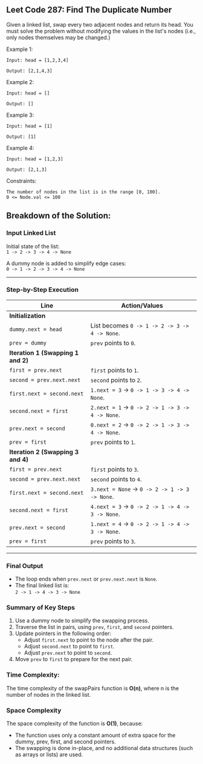 ## Leet Code 287: Find The Duplicate Number
Given a linked list, swap every two adjacent nodes and return its head. You must solve the problem without modifying the values in the list's nodes (i.e., only nodes themselves may be changed.)


Example 1:

```plaintext
Input: head = [1,2,3,4]

Output: [2,1,4,3]
```

Example 2:
```plaintext
Input: head = []

Output: []
```

Example 3:
```plaintext
Input: head = [1]

Output: [1]
```

Example 4:
```plaintext
Input: head = [1,2,3]

Output: [2,1,3]
```

Constraints:

```plaintext
The number of nodes in the list is in the range [0, 100].
0 <= Node.val <= 100
```


## Breakdown of the Solution:

### Input Linked List
Initial state of the list:  
`1 -> 2 -> 3 -> 4 -> None`

A dummy node is added to simplify edge cases:  
`0 -> 1 -> 2 -> 3 -> 4 -> None`

---

### Step-by-Step Execution

| **Line**                             | **Action/Values**                          |
|--------------------------------------|-------------------------------------------|
| **Initialization**                   |                                           |
| `dummy.next = head`                  | List becomes `0 -> 1 -> 2 -> 3 -> 4 -> None`. |
| `prev = dummy`                       | `prev` points to `0`.                     |
| **Iteration 1 (Swapping 1 and 2)**   |                                           |
| `first = prev.next`                  | `first` points to `1`.                    |
| `second = prev.next.next`            | `second` points to `2`.                   |
| `first.next = second.next`           | `1.next = 3` → `0 -> 1 -> 3 -> 4 -> None`. |
| `second.next = first`                | `2.next = 1` → `0 -> 2 -> 1 -> 3 -> 4 -> None`. |
| `prev.next = second`                 | `0.next = 2` → `0 -> 2 -> 1 -> 3 -> 4 -> None`. |
| `prev = first`                       | `prev` points to `1`.                     |
| **Iteration 2 (Swapping 3 and 4)**   |                                           |
| `first = prev.next`                  | `first` points to `3`.                    |
| `second = prev.next.next`            | `second` points to `4`.                   |
| `first.next = second.next`           | `3.next = None` → `0 -> 2 -> 1 -> 3 -> None`. |
| `second.next = first`                | `4.next = 3` → `0 -> 2 -> 1 -> 4 -> 3 -> None`. |
| `prev.next = second`                 | `1.next = 4` → `0 -> 2 -> 1 -> 4 -> 3 -> None`. |
| `prev = first`                       | `prev` points to `3`.                     |

---

### Final Output
- The loop ends when `prev.next` or `prev.next.next` is `None`.
- The final linked list is:  
  `2 -> 1 -> 4 -> 3 -> None`

### Summary of Key Steps
1. Use a dummy node to simplify the swapping process.
2. Traverse the list in pairs, using `prev`, `first`, and `second` pointers.
3. Update pointers in the following order:
   - Adjust `first.next` to point to the node after the pair.
   - Adjust `second.next` to point to `first`.
   - Adjust `prev.next` to point to `second`.
4. Move `prev` to `first` to prepare for the next pair.


### Time Complexity:

The time complexity of the swapPairs function is **O(n)**, where n is the number of nodes in the linked list.

### Space Complexity

The space complexity of the function is **O(1)**, because:

-   The function uses only a constant amount of extra space for the dummy, prev, first, and second pointers.
-   The swapping is done in-place, and no additional data structures (such as arrays or lists) are used.